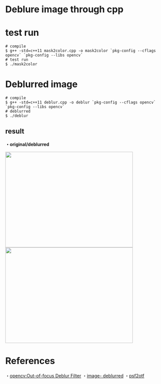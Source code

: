 # Deblure image through cpp


# test run
```
# compile
$ g++ -std=c++11 mask2color.cpp -o mask2color `pkg-config --cflags opencv` `pkg-config --libs opencv`
# test run
$ ./mask2color
```

# Deblurred image
```
# compile
$ g++ -std=c++11 deblur.cpp -o deblur `pkg-config --cflags opencv` `pkg-config --libs opencv`
# deblurred
$ ./deblur
```


## result
<b>・original/deblurred</b>

<img src="https://github.com/user-attachments/assets/929b432d-92fc-4c35-9aa7-134d2757bb20" width="400px" height="300px"/><img src="https://github.com/user-attachments/assets/31c25d59-8526-482a-b39a-1f4e2ba60ab7" width="400px" height="300px"/>



# References
・[opencv:Out-of-focus Deblur Filter](https://docs.opencv.org/4.x/de/d3c/tutorial_out_of_focus_deblur_filter.html#autotoc_md765)
・[image- deblurred](https://github.com/navyajain16/Image-Deblurring)
・[psf2otf](https://github.com/aboucaud/pypher/blob/master/pypher/pypher.py)

